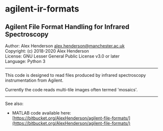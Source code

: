 # agilent-ir-formats

## Agilent File Format Handling for Infrared Spectroscopy

Author: Alex Henderson <alex.henderson@manchester.ac.uk>        
Copyright: (c) 2018-2020 Alex Henderson   
License: GNU Lesser General Public License v3.0 or later    
Language: Python 3    

---

This code is designed to read files produced by infrared spectroscopy instrumentation from Agilent.  

Currently the code reads multi-tile images often termed 'mosaics'. 


---
See also:  


- MATLAB code available here: [https://bitbucket.org/AlexHenderson/agilent-file-formats/](https://bitbucket.org/AlexHenderson/agilent-file-formats/)

